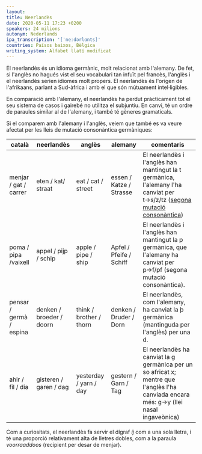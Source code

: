 ```yaml
---
layout:
title: Neerlandès
date: 2020-05-11 17:23 +0200
speakers: 24 milions
autonym: Nederlands
ipa_transcription: '[ˈneːdərlɑnts]'
countries: Països baixos, Bèlgica
writing_system: Alfabet llatí modificat
---
```


El neerlandès és un idioma germànic, molt relacionat amb l'alemany. De fet, si l'anglès no hagués vist el seu vocabulari tan infuït pel francès, l'anglès i el neerlandès serien idiomes molt propers. El neerlandès és l'origen de l'afrikaans, parlant a Sud-àfrica i amb el que són mútuament intel·ligibles.

En comparació amb l'alemany, el neerlandès ha perdut pràcticament tot el seu sistema de casos i gairebé no utilitza el subjuntiu. En canvi, té un ordre de paraules similar al de l'alemany, i també té gèneres gramaticals.

Si el comparem amb l'alemany i l'anglès, veiem que també es va veure afectat per les lleis de mutació consonàntica germàniques:

català | neerlandès | anglès| alemany | comentaris
-|-|-|-|-
menjar / gat / carrer | eten / kat/ straat | eat / cat / street | essen / Katze / Strasse | El neerlandès i l'anglès han mantingut la t germànica, l'alemany l'ha canviat per t→s/z/tz ([segona mutació consonàntica][smc])
poma / pipa /vaixell | appel / pijp / schip | apple / pipe / ship | Apfel / Pfeife / Schiff | El neerlandès i l'anglès han mantingut la p germànica, que l'alemany ha canviat per p→f/pf (segona mutació consonàntica).
pensar / germà / espina | denken / broeder / doorn | think / brother / thorn | denken / Druder / Dorn | El neerlandès, com l'alemany, ha canviat la þ germànica (mantinguda per l'anglès) per una d.
ahir / fil / dia | gisteren / garen / dag | yesterday / yarn / day | gestern / Garn / Tag | El neerlandès ha canviat la g germànica per un so africat x; mentre que l'anglès l'ha canviada encara més: g→y (llei nasal ingaveònica)

Com a curiositats, el neerlandès fa servir el dígraf _ij_ com a una sola lletra, i té una proporció relativament alta de lletres dobles, com a la paraula _voorraaddoos_ (recipient per desar de menjar).

[smc]: https://www.wikiwand.com/ca/Segona_mutaci%C3%B3_conson%C3%A0ntica

